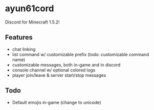 # ayun61cord
Discord for Minecraft 1.5.2!

## Features
- chat linking
- list command w/ customizable prefix (todo: customizable command name)
- customizable messages, both in-game and in discord
- console channel w/ optional colored logs
- player join/leave & server start/stop messages

## Todo
- Default emojis in-game (change to unicode)

